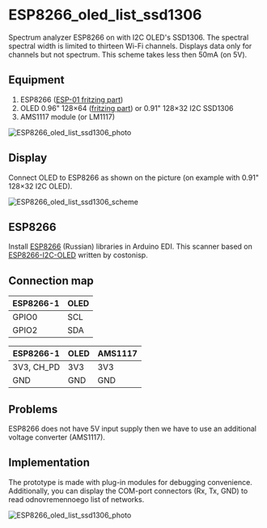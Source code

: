# ESP8266_oled_list_ssd1306

Spectrum analyzer ESP8266 on with I2C OLED's SSD1306. The spectral spectral width is limited to thirteen Wi-Fi channels. Displays data only for channels but not spectrum. This scheme takes less then 50mA (on 5V).

## Equipment

1. ESP8266 ([ESP-01 fritzing part](https://github.com/Oestoidea/oled-spectrum-analizer/blob/master/fritzing-parts/ESP8266-1.fzpz))
2. OLED 0.96" 128×64 ([fritzing part](https://github.com/Oestoidea/oled-spectrum-analizer/blob/master/fritzing-parts/OLED%200.96%20128x64%20I2C%20SSD1306.fzpz)) or 0.91" 128×32 I2C SSD1306
3. AMS1117 module (or LM1117)

![ESP8266_oled_list_ssd1306_photo]()

## Display

Connect OLED to ESP8266 as shown on the picture (on example with 0.91" 128×32 I2C OLED).

![ESP8266_oled_list_ssd1306_scheme](https://github.com/Oestoidea/oled-spectrum-analizer/blob/master/ESP8266/ESP8266_oled_list_ssd1306/fritzing-scheme/ESP8266_oled_list_ssd1306_bb.png)

## ESP8266

Install [ESP8266](http://esp8266.ru/arduino-ide-esp8266/#fast-start) (Russian) libraries in Arduino EDI. This scanner based on [ESP8266-I2C-OLED](https://github.com/costonisp/ESP8266-I2C-OLED) written by costonisp.

## Connection map

| ESP8266-1    | OLED          |
| ------------ | ------------- |
| GPIO0        | SCL           |
| GPIO2        | SDA           |

| ESP8266-1    | OLED         | AMS1117       |
| ------------ | ------------ | ------------- |
| 3V3, CH_PD   | 3V3          | 3V3           |
| GND          | GND          | GND           |

## Problems

ESP8266 does not have 5V input supply then we have to use an additional voltage converter (AMS1117).

## Implementation

The prototype is made with plug-in modules for debugging convenience. Additionally, you can display the COM-port connectors (Rx, Tx, GND) to read odnovremennoego list of networks.

![ESP8266_oled_list_ssd1306_photo]()
